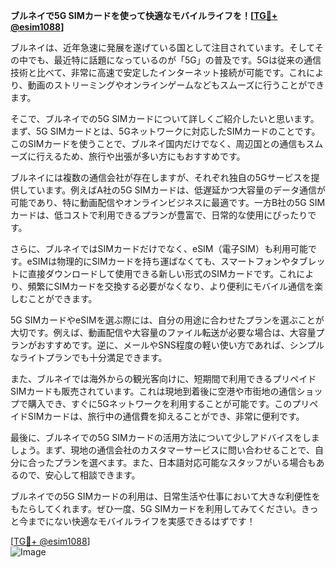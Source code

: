**ブルネイで5G SIMカードを使って快適なモバイルライフを！[[TG💪+ @esim1088](https://t.me/s/esim1088)]**

ブルネイは、近年急速に発展を遂げている国として注目されています。そしてその中でも、最近特に話題になっているのが「5G」の普及です。5Gは従来の通信技術と比べて、非常に高速で安定したインターネット接続が可能です。これにより、動画のストリーミングやオンラインゲームなどもスムーズに行うことができます。

そこで、ブルネイでの5G SIMカードについて詳しくご紹介したいと思います。まず、5G SIMカードとは、5Gネットワークに対応したSIMカードのことです。このSIMカードを使うことで、ブルネイ国内だけでなく、周辺国との通信もスムーズに行えるため、旅行や出張が多い方にもおすすめです。

ブルネイには複数の通信会社が存在しますが、それぞれ独自の5Gサービスを提供しています。例えばA社の5G SIMカードは、低遅延かつ大容量のデータ通信が可能であり、特に動画配信やオンラインビジネスに最適です。一方B社の5G SIMカードは、低コストで利用できるプランが豊富で、日常的な使用にぴったりです。

さらに、ブルネイではSIMカードだけでなく、eSIM（電子SIM）も利用可能です。eSIMは物理的にSIMカードを持ち運ばなくても、スマートフォンやタブレットに直接ダウンロードして使用できる新しい形式のSIMカードです。これにより、頻繁にSIMカードを交換する必要がなくなり、より便利にモバイル通信を楽しむことができます。

5G SIMカードやeSIMを選ぶ際には、自分の用途に合わせたプランを選ぶことが大切です。例えば、動画配信や大容量のファイル転送が必要な場合は、大容量プランがおすすめです。逆に、メールやSNS程度の軽い使い方であれば、シンプルなライトプランでも十分満足できます。

また、ブルネイでは海外からの観光客向けに、短期間で利用できるプリペイドSIMカードも販売されています。これは現地到着後に空港や市街地の通信ショップで購入でき、すぐに5Gネットワークを利用することが可能です。このプリペイドSIMカードは、旅行中の通信費を抑えることができ、非常に便利です。

最後に、ブルネイでの5G SIMカードの活用方法について少しアドバイスをしましょう。まず、現地の通信会社のカスタマーサービスに問い合わせることで、自分に合ったプランを選べます。また、日本語対応可能なスタッフがいる場合もあるので、安心して相談できます。

ブルネイでの5G SIMカードの利用は、日常生活や仕事において大きな利便性をもたらしてくれます。ぜひ一度、5G SIMカードを利用してみてください。きっと今までにない快適なモバイルライフを実感できるはずです！

[[TG💪+ @esim1088](https://t.me/s/esim1088)]  
![Image](https://i.postimg.cc/Y0z9fWf4/image.png)